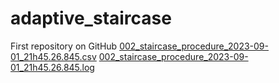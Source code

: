 # adaptive_staircase
First repository on GitHub
[002_staircase_procedure_2023-09-01_21h45.26.845.csv](https://github.com/janvibachhawat/adaptive_staircase/files/12536531/002_staircase_procedure_2023-09-01_21h45.26.845.csv)
[002_staircase_procedure_2023-09-01_21h45.26.845.log](https://github.com/janvibachhawat/adaptive_staircase/files/12536532/002_staircase_procedure_2023-09-01_21h45.26.845.log)
 
